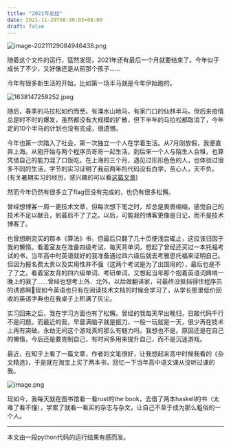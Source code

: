 ```yaml
---
title: "2021年总结"
date: 2021-11-29T08:49:03+08:00
draft: false
---
```


![image-20211129084946438.png](https://i.loli.net/2021/11/29/Hfr6De7KgxtJn5X.png "python课程做的小练习")

随着这个文件的运行，猛然发现，2021年还有最后一个月就要结束了。今年似乎成长了不少，又好像还是从前那个孩子……

今年有很多新生活的开始，比如第一场半马就是今年伊始跑的。

![1638147259252.jpeg](https://i.loli.net/2021/11/29/bC6YlkvKm92P4ew.jpg "蒸蒸日上半马")

随后，春季的马拉松如约而至。有溧水山地马，有家门口的仙林半马。但后来疫情总是时不时的爆发，虽然都没有大规模的扩散，但下半年的马拉松都取消了，今年定的10个半马的计划也没有完成，很遗憾。

今年也第一次踏入了社会，第一次独立一个人在学着生活。从7月刚放假，我便直奔上海。从刚开始与两个程序员哥哥一起生活，到后来一个人与陌生人合租，也算凭借自己的能力混了口饭吃。在上海的三个月，遇见过形形色色的人，也体验过很多不同的生活，字节的实习证明了我前两年的代码没有白学，苦心人，天不负。(有关暑期实习的经历，感兴趣的可以看[这篇文章](https://sunfangjie.com/thinking/summer_life/))

然而今年仍然有很多立了flag但没有完成的，也仍有很多松懈。

曾经想博客一周一更技术文章，但每次想下笔之时，却总是畏畏缩缩，感觉自己的技术不足以献丑，到最后不了了之。以后，可能我的博客更像是日记，而不是技术博客了。

也曾想刷完买的那本《算法》书，但最后只翻了几十页便浅尝辄止，这应该归因于我的懒惰。看着室友在准备四级考试，每天背单词，想起了曾经还买过一本托福考试的书，当年高中时英语就好的我准备通过四六级后就去考雅思托福来证明自己。但因为报名费太贵以及实用性并不强（这两个考试是为了出国用的），最后也是不了了之。看着室友背的四六级单词、考研单词，又想起当年那个抱着英语词典啃一晚上的我了……曾经也想考上外、北外，以后做翻译家，可最终没抵挡得住程序员的诱惑啊🤣现如今英语也只有在阅读技术文档的时候会学习了，从学长那里低价回收的英语字典也在我桌子上积满了灰尘。

实习回来之后，我在学习方面也有了松懈。曾经的我每天早出晚归，日敲代码千行不是问题。而最近的我，早晨满脑子就是振刀，一般一玩就是一天，很少再在技术上再有突破。永劫无间这个游戏真的那么有魅力吗，我想也不是。原因还是在自己的懒惰，今后还是要克制自己，有时间多用来提升自己，而不是沉迷游戏。

最近，在知乎上看了一篇文章，作者的文笔很好，让我想起来高中时候我看的《杂文精选》，于是就在淘宝上买了两本书，回忆一下当年高中语文课从没听过课的我。

![image.png](https://i.loli.net/2021/11/29/FVPxCadfps5KryL.png)

现如今，我每天就在图书馆看一看rust的the book，去借了两本haskell的书（太难了看不懂），学累了就看一看买的杂志与杂文，让自己不至于成为那么粗俗的一个人。

---

本文由一段python代码的运行结果有感而发。
